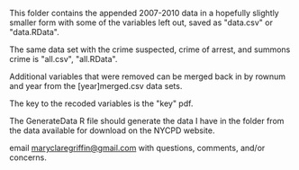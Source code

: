 This folder contains the appended 2007-2010 data in a hopefully slightly smaller form with some of the variables left out, saved as "data.csv" or "data.RData". 

The same data set with the crime suspected, crime of arrest, and summons crime is "all.csv", "all.RData".

Additional variables that were removed can be merged back in by rownum and year from the [year]merged.csv data sets.

The key to the recoded variables is the "key" pdf.

The GenerateData R file should generate the data I have in the folder from the data available for download on the NYCPD website.

email maryclaregriffin@gmail.com with questions, comments, and/or concerns.